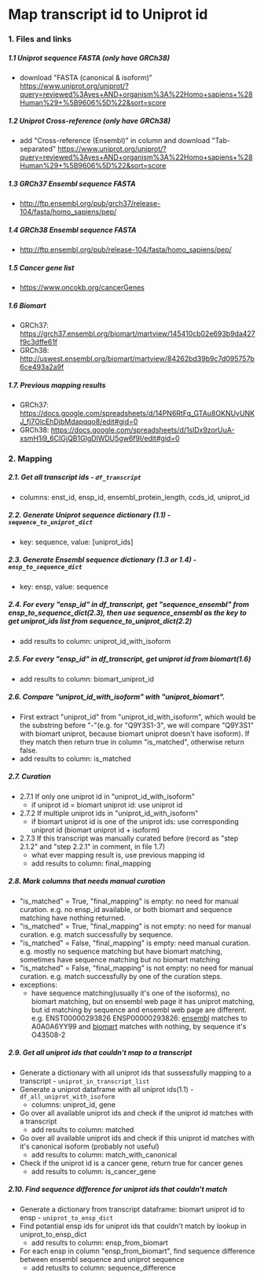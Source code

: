 # Map transcript id to Uniprot id

### 1. Files and links
##### 1.1 Uniprot sequence FASTA (only have GRCh38)
- download "FASTA (canonical & isoform)" https://www.uniprot.org/uniprot/?query=reviewed%3Ayes+AND+organism%3A%22Homo+sapiens+%28Human%29+%5B9606%5D%22&sort=score
##### 1.2 Uniprot Cross-reference (only have GRCh38)
- add "Cross-reference (Ensembl)" in column and download "Tab-separated" https://www.uniprot.org/uniprot/?query=reviewed%3Ayes+AND+organism%3A%22Homo+sapiens+%28Human%29+%5B9606%5D%22&sort=score  
##### 1.3 GRCh37 Ensembl sequence FASTA
- http://ftp.ensembl.org/pub/grch37/release-104/fasta/homo_sapiens/pep/
##### 1.4 GRCh38 Ensembl sequence FASTA
- http://ftp.ensembl.org/pub/release-104/fasta/homo_sapiens/pep/
##### 1.5 Cancer gene list
- https://www.oncokb.org/cancerGenes
##### 1.6 Biomart
- GRCh37: https://grch37.ensembl.org/biomart/martview/145410cb02e693b9da427f9c3dffe61f
- GRCh38: http://uswest.ensembl.org/biomart/martview/84262bd39b9c7d095757b6ce493a2a9f
##### 1.7. Previous mapping results
- GRCh37: https://docs.google.com/spreadsheets/d/14PN6RtFq_GTAu8OKNUyUNKJ_fj7OlcEhDjbMdapqqo8/edit#gid=0
- GRCh38: https://docs.google.com/spreadsheets/d/1slDx9zorUuA-xsmH1i9_6CIGjQB1GIgDlWDU5gw6f9I/edit#gid=0

### 2. Mapping
##### 2.1. Get all transcript ids - `df_transcript`
- columns: enst_id, ensp_id, ensembl_protein_length, ccds_id, uniprot_id
##### 2.2. Generate Uniprot sequence dictionary (1.1) - `sequence_to_uniprot_dict`
- key: sequence, value: [uniprot_ids]
##### 2.3. Generate Ensembl sequence dictionary (1.3 or 1.4) - `ensp_to_sequence_dict`
- key: ensp, value: sequence
##### 2.4. For every "ensp_id" in df_transcript, get "sequence_ensembl" from ensp_to_sequence_dict(2.3), then use sequence_ensembl as the key to get uniprot_ids list from sequence_to_uniprot_dict(2.2)
- add results to column: uniprot_id_with_isoform
##### 2.5. For every "ensp_id" in df_transcript, get uniprot id from biomart(1.6)
- add results to column: biomart_uniprot_id
##### 2.6. Compare "uniprot_id_with_isoform" with "uniprot_biomart". 
- First extract "uniprot_id" from "uniprot_id_with_isoform", which would be the substring before "-"(e.g. for "Q9Y3S1-3", we will compare "Q9Y3S1" with biomart uniprot, because biomart uniprot doesn't have isoform). If they match then return true in column "is_matched", otherwise return false.
- add results to column: is_matched
##### 2.7. Curation
- 2.7.1 If only one uniprot id in "uniprot_id_with_isoform"
    - if uniprot id = biomart uniprot id: use uniprot id
- 2.7.2 If multiple uniprot ids in "uniprot_id_with_isoform"
    - if biomart uniprot id is one of the uniprot ids: use corresponding uniprot id (biomart uniprot id + isoform)
- 2.7.3 If this transcript was manually curated before (record as "step 2.1.2" and "step 2.2.1" in comment, in file 1.7)
    - what ever mapping result is, use previous mapping id
    - add results to column: final_mapping
##### 2.8. Mark columns that needs manual curation
- "is_matched" = True, "final_mapping" is empty: no need for manual curation. e.g. no ensp_id available, or both biomart and sequence matching have nothing returned.
- "is_matched" = True, "final_mapping" is not empty: no need for manual curation. e.g. match successfully by sequence.
- "is_matched" = False, "final_mapping" is empty: need manual curation. e.g. mostly no sequence matching but have biomart matching, sometimes have sequence matching but no biomart matching
- "is_matched" = False, "final_mapping" is not empty: no need for manual curation. e.g. match successfully by one of the curation steps. 
- exceptions:
    - have sequence matching(usually it's one of the isoforms), no biomart matching, but on ensembl web page it has uniprot matching, but id matching by sequence and ensembl web page are different. e.g. ENST00000293826 ENSP00000293826: [ensembl](http://useast.ensembl.org/Homo_sapiens/Gene/Summary?db=core;g=ENSG00000248871;r=17:7549099-7561601;t=ENST00000293826) matches to A0A0A6YY99 and [biomart](http://uswest.ensembl.org/biomart/martview/6b3967a8b19ef08ea5e9574e4fd5972a?VIRTUALSCHEMANAME=default&ATTRIBUTES=hsapiens_gene_ensembl.default.feature_page.ensembl_gene_id|hsapiens_gene_ensembl.default.feature_page.ensembl_gene_id_version|hsapiens_gene_ensembl.default.feature_page.ensembl_transcript_id|hsapiens_gene_ensembl.default.feature_page.ensembl_transcript_id_version|hsapiens_gene_ensembl.default.feature_page.uniprotswissprot|hsapiens_gene_ensembl.default.feature_page.ensembl_peptide_id|hsapiens_gene_ensembl.default.feature_page.ensembl_peptide_id_version&FILTERS=hsapiens_gene_ensembl.default.filters.ensembl_peptide_id."ENSP00000293826"&VISIBLEPANEL=resultspanel) matches with nothing, by sequence it's O43508-2
##### 2.9. Get all uniprot ids that couldn't map to a transcript
- Generate a dictionary with all uniprot ids that sussessfully mapping to a transcript - `uniprot_in_transcript_list`
- Generate a uniprot dataframe with all uniprot ids(1.1) - `df_all_uniprot_with_isoform`
    - columns: uniprot_id, gene 
- Go over all available uniprot ids and check if the uniprot id matches with a transcript
    - add results to column: matched 
- Go over all available uniprot ids and check if this uniprot id matches with it's canonical isoform (probably not useful)
    - add results to column: match_with_canonical
- Check if the uniprot id is a cancer gene, return true for cancer genes
    - add results to column: is_cancer_gene

##### 2.10. Find sequence difference for uniprot ids that couldn't match
- Generate a dictionary from transcript dataframe: biomart uniprot id to ensp - `uniprot_to_ensp_dict`
- Find potantial ensp ids for uniprot ids that couldn't match by lookup in uniprot_to_ensp_dict
    - add results to column: ensp_from_biomart
- For each ensp in column "ensp_from_biomart", find sequence difference between ensembl sequence and uniprot sequence
    - add retuslts to column: sequence_difference
